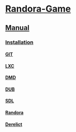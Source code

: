 # [Randora-Game](/README.md)

## [Manual](/manual/README.md)

### [Installation](/manual/installation/README.md)

#### [GIT](/manual/installation/git.md)

#### [LXC](/manual/installation/lxc.md)

#### [DMD](/manual/installation/dmd.md)

#### [DUB](/manual/installation/dub.md)

#### [SDL](/manual/installation/sdl.md)

#### [Randora](/manual/installation/randora.md)

#### [Derelict](/manual/installation/derelict.md)







